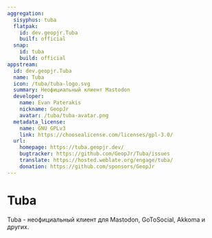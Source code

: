 ```yaml
---
aggregation:
  sisyphus: tuba
  flatpak:
    id: dev.geopjr.Tuba
    builf: official
  snap:
    id: tuba
    build: official
appstream:
  id: dev.geopjr.Tuba
  name: Tuba
  icon: /tuba/tuba-logo.svg
  summary: Неофициальный клиент Mastodon
  developer:
    name: Evan Paterakis
    nickname: GeopJr
    avatar: /tuba/tuba-avatar.png
  metadata_license:
    name: GNU GPLv3
    link: https://choosealicense.com/licenses/gpl-3.0/
  url:
    homepage: https://tuba.geopjr.dev/
    bugtracker: https://github.com/GeopJr/Tuba/issues
    translate: https://hosted.weblate.org/engage/tuba/
    donation: https://github.com/sponsors/GeopJr
---
```


# Tuba

Tuba - неофициальный клиент для Mastodon, GoToSocial, Akkoma и других.

<!--@include: @apps/_parts/install/content-repo.md-->
<!--@include: @apps/_parts/install/content-flatpak.md-->
<!--@include: @apps/_parts/install/content-snap.md-->
